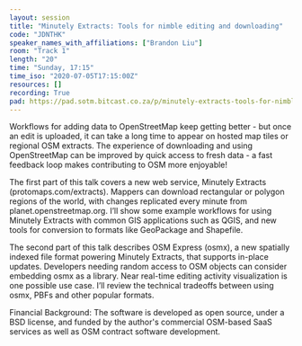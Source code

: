 ```yaml
---
layout: session
title: "Minutely Extracts: Tools for nimble editing and downloading"
code: "JDNTHK"
speaker_names_with_affiliations: ["Brandon Liu"]
room: "Track 1"
length: "20"
time: "Sunday, 17:15"
time_iso: "2020-07-05T17:15:00Z"
resources: []
recording: True
pad: https://pad.sotm.bitcast.co.za/p/minutely-extracts-tools-for-nimble-editing-and-dow
---
```

Workflows for adding data to OpenStreetMap keep getting better - but once an edit is uploaded, it can take a long time to appear on hosted map tiles or regional OSM extracts. The experience of downloading and using OpenStreetMap can be improved by quick access to fresh data - a fast feedback loop makes contributing to OSM more enjoyable!

The first part of this talk covers a new web service, Minutely Extracts (protomaps.com/extracts). Mappers can download rectangular or polygon regions of the world, with changes replicated every minute from planet.openstreetmap.org. I’ll show some example workflows for using Minutely Extracts with common GIS applications such as QGIS, and new tools for conversion to formats like GeoPackage and Shapefile.

The second part of this talk describes OSM Express (osmx), a new spatially indexed file format powering Minutely Extracts, that supports in-place updates. Developers needing random access to OSM objects can consider embedding osmx as a library. Near real-time editing activity visualization is one possible use case. I’ll review the technical tradeoffs between using osmx, PBFs and other popular formats.

Financial Background: The software is developed as open source, under a BSD license, and funded by the author's commercial OSM-based SaaS services as well as OSM contract software development.
